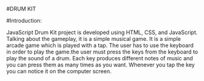 #DRUM KIT

#Introduction:

JavaScript Drum Kit project is developed using HTML, CSS, and JavaScript. Talking about the gameplay, it is a simple musical game. It is a simple arcade game which is played with a tap. The user has to use the keyboard in order to play the game.the user must press the keys from the keyboard to play the sound of a drum. Each key produces different notes of music and you can press them as many times as you want. Whenever you tap the key you can notice it on the computer screen. 

